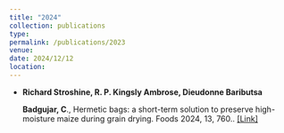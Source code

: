 ```yaml
---
title: "2024"
collection: publications
type: 
permalink: /publications/2023
venue:
date: 2024/12/12
location: 
---
```


-  **Richard Stroshine, R. P. Kingsly Ambrose, Dieudonne Baributsa** 
    
    **Badgujar, C**., Hermetic bags: a short-term solution to preserve high-moisture maize during grain drying.
Foods 2024, 13, 760.. [[Link]](https://doi.org/10.3390/foods13050760)
    
